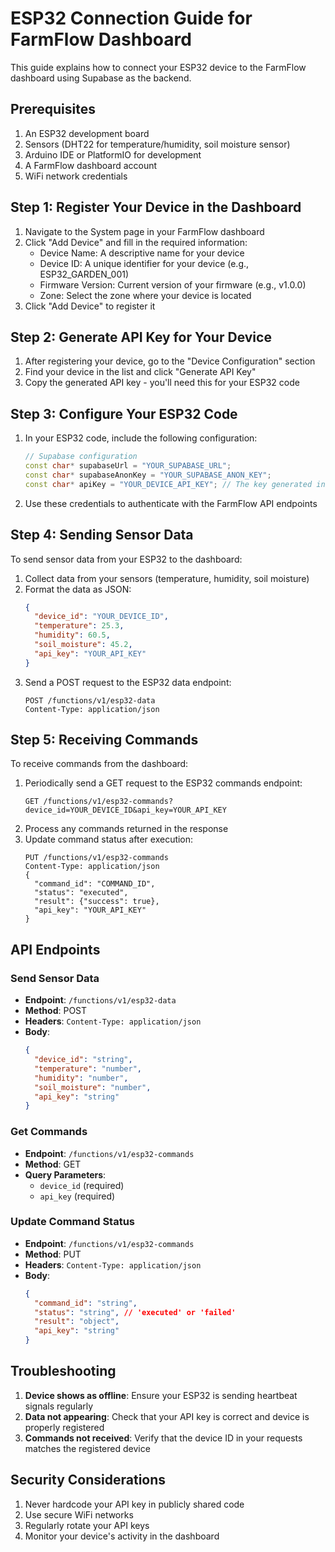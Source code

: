 # ESP32 Connection Guide for FarmFlow Dashboard

This guide explains how to connect your ESP32 device to the FarmFlow dashboard using Supabase as the backend.

## Prerequisites

1. An ESP32 development board
2. Sensors (DHT22 for temperature/humidity, soil moisture sensor)
3. Arduino IDE or PlatformIO for development
4. A FarmFlow dashboard account
5. WiFi network credentials

## Step 1: Register Your Device in the Dashboard

1. Navigate to the System page in your FarmFlow dashboard
2. Click "Add Device" and fill in the required information:
   - Device Name: A descriptive name for your device
   - Device ID: A unique identifier for your device (e.g., ESP32_GARDEN_001)
   - Firmware Version: Current version of your firmware (e.g., v1.0.0)
   - Zone: Select the zone where your device is located
3. Click "Add Device" to register it

## Step 2: Generate API Key for Your Device

1. After registering your device, go to the "Device Configuration" section
2. Find your device in the list and click "Generate API Key"
3. Copy the generated API key - you'll need this for your ESP32 code

## Step 3: Configure Your ESP32 Code

1. In your ESP32 code, include the following configuration:
   ```cpp
   // Supabase configuration
   const char* supabaseUrl = "YOUR_SUPABASE_URL";
   const char* supabaseAnonKey = "YOUR_SUPABASE_ANON_KEY";
   const char* apiKey = "YOUR_DEVICE_API_KEY"; // The key generated in Step 2
   ```

2. Use these credentials to authenticate with the FarmFlow API endpoints

## Step 4: Sending Sensor Data

To send sensor data from your ESP32 to the dashboard:

1. Collect data from your sensors (temperature, humidity, soil moisture)
2. Format the data as JSON:
   ```json
   {
     "device_id": "YOUR_DEVICE_ID",
     "temperature": 25.3,
     "humidity": 60.5,
     "soil_moisture": 45.2,
     "api_key": "YOUR_API_KEY"
   }
   ```
3. Send a POST request to the ESP32 data endpoint:
   ```
   POST /functions/v1/esp32-data
   Content-Type: application/json
   ```

## Step 5: Receiving Commands

To receive commands from the dashboard:

1. Periodically send a GET request to the ESP32 commands endpoint:
   ```
   GET /functions/v1/esp32-commands?device_id=YOUR_DEVICE_ID&api_key=YOUR_API_KEY
   ```
2. Process any commands returned in the response
3. Update command status after execution:
   ```
   PUT /functions/v1/esp32-commands
   Content-Type: application/json
   {
     "command_id": "COMMAND_ID",
     "status": "executed",
     "result": {"success": true},
     "api_key": "YOUR_API_KEY"
   }
   ```

## API Endpoints

### Send Sensor Data
- **Endpoint**: `/functions/v1/esp32-data`
- **Method**: POST
- **Headers**: `Content-Type: application/json`
- **Body**:
  ```json
  {
    "device_id": "string",
    "temperature": "number",
    "humidity": "number",
    "soil_moisture": "number",
    "api_key": "string"
  }
  ```

### Get Commands
- **Endpoint**: `/functions/v1/esp32-commands`
- **Method**: GET
- **Query Parameters**: 
  - `device_id` (required)
  - `api_key` (required)

### Update Command Status
- **Endpoint**: `/functions/v1/esp32-commands`
- **Method**: PUT
- **Headers**: `Content-Type: application/json`
- **Body**:
  ```json
  {
    "command_id": "string",
    "status": "string", // 'executed' or 'failed'
    "result": "object",
    "api_key": "string"
  }
  ```

## Troubleshooting

1. **Device shows as offline**: Ensure your ESP32 is sending heartbeat signals regularly
2. **Data not appearing**: Check that your API key is correct and device is properly registered
3. **Commands not received**: Verify that the device ID in your requests matches the registered device

## Security Considerations

1. Never hardcode your API key in publicly shared code
2. Use secure WiFi networks
3. Regularly rotate your API keys
4. Monitor your device's activity in the dashboard